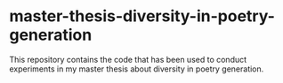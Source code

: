 # master-thesis-diversity-in-poetry-generation
This repository contains the code that has been used to conduct experiments in my master thesis about diversity in poetry generation.
